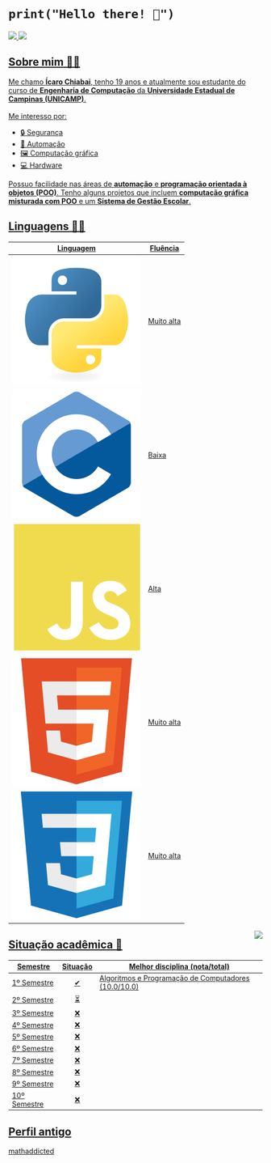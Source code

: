 # `print("Hello there! 👋")`

<div>
  <a href="https://github.com/icarochiabai">
  <img height="180em" src="https://github-readme-stats.vercel.app/api?username=icarochiabai&show_icons=true&theme=dracula&include_all_commits=true&count_private=true"/>
  <img height="180em" src="https://github-readme-stats.vercel.app/api/top-langs/?username=icarochiabai&layout=compact&langs_count=7&theme=dracula"/>
</div>

## Sobre mim 👨‍🔧
Me chamo **Ícaro Chiabai**, tenho 19 anos e atualmente sou estudante do curso de **Engenharia de Computação** da **Universidade Estadual de Campinas (UNICAMP)**. <br> <br>
Me interesso por:
* 🔒 Segurança
* 🤖 Automação
* 🖼 Computação gráfica
* 💻 Hardware

Possuo facilidade nas áreas de **automação** e **programação orientada à objetos (POO)**. Tenho alguns projetos que incluem **computação gráfica misturada com POO** e um **Sistema de Gestão Escolar**.

## Linguagens 👨‍💻
 Linguagem | Fluência
 --------- | --------
 ![Teste](https://raw.githubusercontent.com/devicons/devicon/master/icons/python/python-original.svg)| Muito alta
 ![Teste](https://github.com/devicons/devicon/blob/master/icons/c/c-original.svg)| Baixa
 ![Teste](https://raw.githubusercontent.com/devicons/devicon/master/icons/javascript/javascript-plain.svg)| Alta
 ![Teste](https://raw.githubusercontent.com/devicons/devicon/master/icons/html5/html5-original.svg)| Muito alta
 ![Teste](https://raw.githubusercontent.com/devicons/devicon/master/icons/css3/css3-original.svg)| Muito alta

<div>
  <img align="right" src="https://media.tenor.com/images/6859e140b3e9232d4faae8ea88825a96/tenor.gif">
</div>
 
## Situação acadêmica 🧾
Semestre   | Situação | Melhor disciplina (nota/total)
---------  | :--------: | ------------------------
1º Semestre  |   ✔    | Algoritmos e Programação de Computadores (10.0/10.0)
2º Semestre  |   ⏳   |
3º Semestre  |   ❌   |
4º Semestre  |   ❌   |
5º Semestre  |   ❌   |
6º Semestre  |   ❌   |
7º Semestre  |   ❌   |
8º Semestre  |   ❌   |
9º Semestre  |   ❌   |
10º Semestre |   ❌   |

## Perfil antigo
[mathaddicted](https://github.com/mathaddicted/)
